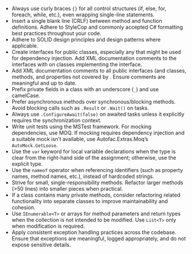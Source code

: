 - Always use curly braces `{}` for all control structures (if, else, for, foreach, while, etc.), even wrapping single-line statements.
- Insert a single blank line (CRLF) between method and function definitions. Adhere to StyleCop and commonly accepted C# formatting best practices throughout your code.
- Adhere to SOLID design principles and design patterns where applicable.
- Create interfaces for public classes, especially any that might be used for dependency injection. Add XML documentation comments to the interfaces with <inheritdoc/> on classes implementing the interface.
- Add XML documentation comments to all public interfaces (and classes, methods, and properties not covered by <inheritdoc/>. Ensure comments are meaningful and up to date.
- Prefix private fields in a class with an underscore (`_`) and use camelCase.
- Prefer asynchronous methods over synchronous/blocking methods. Avoid blocking calls such as `.Result` or `.Wait()` on tasks.
- Always use `.ConfigureAwait(false)` on awaited tasks unless it explicitly requires the synchronization context.
- Write unit tests using the MSTest framework. For mocking dependencies, use MOQ. If mocking requires dependency injection and a suitable mock isn’t available, use Autofac.Extras.Moq’s `AutoMock.GetLoose`.
- Use the `var` keyword for local variable declarations when the type is clear from the right-hand side of the assignment; otherwise, use the explicit type.
- Use the `nameof` operator when referencing identifiers (such as property names, method names, etc.), instead of hardcoded strings.
- Strive for small, single-responsibility methods. Refactor larger methods (>50 lines) into smaller pieces when practical.
- If a class contains many private methods, consider refactoring related functionality into separate classes to improve maintainability and cohesion.
- Use `IEnumerable<T>` or arrays for method parameters and return types when the collection is not intended to be modified. Use `List<T>` only when modification is required.
- Apply consistent exception handling practices across the codebase. Ensure that exceptions are meaningful, logged appropriately, and do not expose sensitive details.